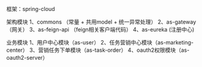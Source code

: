  框架：spring-cloud
 
 架构模块
 1、commons （常量 + 共用model + 统一异常处理）
 2、as-gateway （网关）
 3、as-feign-api （feign相关客户端代码）
 4、as-eureka (注册中心)

 业务模块
 1、用户中心模块（as-user）
 2、任务营销中心模块（as-marketing-center）
 3、营销任务下单模块（as-task-order）
 4、oauth2权限模块（as-oauth2-server）
 
 